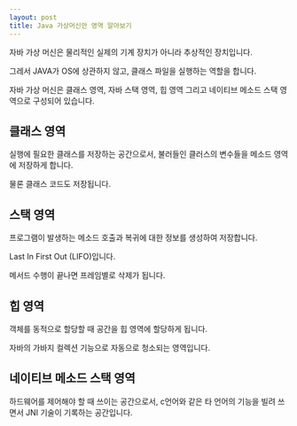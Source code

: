```yaml
---
layout: post
title: Java 가상머신안 영역 알아보기
---
```


자바 가상 머신은 물리적인 실제의 기계 장치가 아니라 추상적인 장치입니다.

그레서  JAVA가 OS에 상관하지 않고, 클래스 파일을 실행하는 역할을 합니다.

자바 가상 머신은 클래스 영역, 자바 스택 영역, 힙 영역 그리고 네이티브 메소드 스택 영역으로 구성되어 있습니다.

## 클래스 영역

실행에 필요한 클래스를 저장하는 공간으로서, 불러들인 클러스의 변수들을 메소드 영역에 저장하게 합니다.

물론 클래스 코드도 저장됩니다.

## 스택 영역

프로그램이 발생하는 메소드 호출과 복귀에 대한 정보를 생성하여 저장합니다.

Last In First Out (LIFO)입니다.

메서드 수행이 끝나면 프레임별로 삭제가 됩니다.

## 힙 영역

객체를 동적으로 할당할 때 공간을 힙 영역에 할당하게 됩니다.

자바의 가바지 컬렉션 기능으로 자동으로 청소되는 영역입니다.

## 네이티브 메소드 스택 영역

하드웨어를 제어해야 할 때 쓰이는 공간으로서, c언어와 같은 타 언어의 기능을 빌려 쓰면서 JNI 기술이 기록하는 공간입니다.

